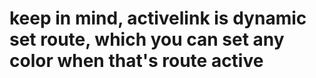 # keep in mind, activelink is dynamic set route, which you can set any color when that's route active

